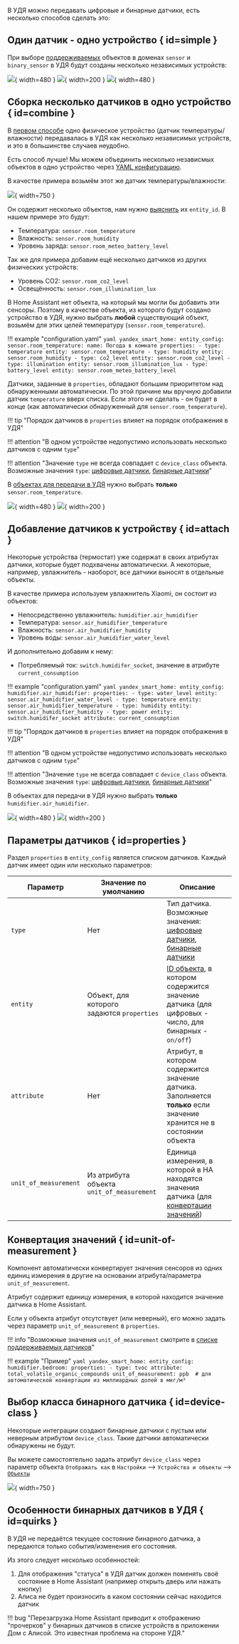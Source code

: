 В УДЯ можно передавать цифровые и бинарные датчики, есть несколько способов сделать это:

## Один датчик - одно устройство { id=simple }
При выборе [поддерживаемых](../supported-devices.md#sensors) объектов в доменах `sensor` и `binary_sensor` в УДЯ будут созданы несколько независимых устройств:

![](../assets/images/devices/sensor/simple-1.png){ width=480 }
![](../assets/images/devices/sensor/simple-3.png){ width=200 }
![](../assets/images/devices/sensor/simple-2.png){ width=480 }

## Сборка несколько датчиков в одно устройство { id=combine }
В [первом способе](#simple) одно физическое устройство (датчик температуры/влажности) передавалась в УДЯ как несколько независимых устройств, и это в большинстве случаев неудобно. 

Есть способ лучше! Мы можем объединить несколько независмых объектов в одно устройство через [YAML конфигурацию](../config/getting-started.md#yaml). 

В качестве примера возьмём этот же датчик температуры/влажности:

![](../assets/images/devices/sensor/simple-1.png){ width=750 }

Он содержит несколько объектов, нам нужно [выяснить](../faq.md#get-entity-id) их `entity_id`. В нашем примере это будут:

* Температура: `sensor.room_temperature`
* Влажность: `sensor.room_humidity`
* Уровень заряда: `sensor.room_meteo_battery_level`

Так же для примера добавим ещё несколько датчиков из других физических устройств:

* Уровень CO2: `sensor.room_co2_level`
* Освещённость: `sensor.room_illumination_lux` 

В Home Assistant нет объекта, на который мы могли бы добавить эти сенсоры. 
Поэтому в качестве объекта, из которого будут создано устройство в УДЯ, нужно выбрать **любой** существующий объект, возьмём для этих целей температуру (`sensor.room_temperature`).

!!! example "configuration.yaml"
    ```yaml
    yandex_smart_home:
      entity_config:
        sensor.room_temperature:
          name: Погода в комнате
          properties:
            - type: temperature
              entity: sensor.room_temperature
            - type: humidity
              entity: sensor.room_humidity
            - type: co2_level
              entity: sensor.room_co2_level
            - type: illumination
              entity: sensor.room_illumination_lux
            - type: battery_level
              entity: sensor.room_meteo_battery_level
    ```

Датчики, заданные в `properties`, обладают большим приоритетом над обнаруженными автоматически. 
По этой причине мы вручную добавили датчик `temperature` вверх списка. Если этого не сделать - он будет в конце (как автоматически обнаруженный для `sensor.room_temperature`).

!!! tip "Порядок датчиков в `properties` влияет на порядок отображения в УДЯ"

!!! attention "В одном устройстве недопустимо использовать несколько датчиков с одним `type`"

!!! attention "Значение `type` не всегда совпадает с `device_class` объекта. Возможные значения `type`: [цифровые датчики](https://yandex.ru/dev/dialogs/smart-home/doc/concepts/float-instance.html), [бинарные датчики](https://yandex.ru/dev/dialogs/smart-home/doc/concepts/event-instance.html)"

В [объектах для передачи в УДЯ](../config/filter.md) нужно выбрать **только** `sensor.room_temperature`.

![](../assets/images/devices/sensor/combine-1.png){ width=480 }
![](../assets/images/devices/sensor/combine-2.png){ width=200 }

## Добавление датчиков к устройству { id=attach }

Некоторые устройства (термостат) уже содержат в своих атрибутах датчики, которые будет подхвачены автоматически. 
А некоторые, например, увлажнитель - наоборот, все датчики выносят в отдельные объекты.

В качестве примера используем увлажнитель Xiaomi, он состоит из объектов:

* Непосредственно увлажнитель: `humidifier.air_humidifier`
* Температура: `sensor.air_humidifier_temperature`
* Влажность: `sensor.air_humidifier_humidity`
* Уровень воды: `sensor.air_humidifier_water_level`

И дополнительно добавим к нему:

* Потребляемый ток: `switch.humidifer_socket`, значение в атрибуте `current_consumption`

!!! example "configuration.yaml"
    ```yaml
    yandex_smart_home:
      entity_config:
        humidifier.air_humidifier:
          properties:
            - type: water_level
              entity: sensor.air_humidifier_water_level
            - type: temperature
              entity: sensor.air_humidifier_temperature
            - type: humidity
              entity: sensor.air_humidifier_humidity
            - type: power
              entity: switch.humidifer_socket
              attribute: current_consumption
    ```

!!! tip "Порядок датчиков в `properties` влияет на порядок отображения в УДЯ"

!!! attention "В одном устройстве недопустимо использовать несколько датчиков с одним `type`"

!!! attention "Значение `type` не всегда совпадает с `device_class` объекта. Возможные значения `type`: [цифровые датчики](https://yandex.ru/dev/dialogs/smart-home/doc/concepts/float-instance.html), [бинарные датчики](https://yandex.ru/dev/dialogs/smart-home/doc/concepts/event-instance.html)"

В объектах для передачи в УДЯ нужно выбрать **только** `humidifier.air_humidifier`.

![](../assets/images/devices/sensor/attach-1.png){ width=480 }
![](../assets/images/devices/sensor/attach-2.png){ width=200 }

## Параметры датчиков { id=properties }

Раздел `properties` в `entity_config` является списком датчиков. Каждый датчик имеет один или несколько параметров:

| Параметр              | Значение по умолчанию                           | Описание                                                                                                                                                                                                                      |
|-----------------------|-------------------------------------------------|-------------------------------------------------------------------------------------------------------------------------------------------------------------------------------------------------------------------------------|
| `type`                | Нет                                             | Тип датчика. Возможные значения: [цифровые датчики](https://yandex.ru/dev/dialogs/smart-home/doc/concepts/float-instance.html), [бинарные датчики](https://yandex.ru/dev/dialogs/smart-home/doc/concepts/event-instance.html) |
| `entity`              | Объект, для которого <br >задаются `properties` | [ID объекта](../faq.md#get-entity-id), в котором содержится значение датчика (для цифровых - число, для бинарных - `on/off`)                                                                                                  |
| `attribute`           | Нет                                             | Атрибут, в котором содержится значение датчика. Заполняется **только** если значение хранится не в состоянии объекта                                                                                                          |
| `unit_of_measurement` | Из атрибута объекта `unit_of_measurement`       | Единица измерения, в которой в HA находятся значения датчика (для [конвертации значений](#unit-of-measurement))                                                                                                               |

## Конвертация значений { id=unit-of-measurement }
Компонент автоматически конвертирует значения сенсоров из одних единиц измерения в другие на основании атрибута/параметра `unit_of_measurement`. 

Атрибут содержит единицу измерения, в которой находится значение датчика в Home Assistant. 

Если у объекта атрибут отсутствует (или неверный), его можно задать через параметр `unit_of_measurement` в `properties`.

!!! info "Возможные значения `unit_of_measurement` смотрите в [списке поддерживаемых датчиков](../supported-devices.md#sensors)"

!!! example "Пример"
    ```yaml
     yandex_smart_home:
       entity_config:
         humidifier.bedroom:
           properties:
             - type: tvoc
               attribute: total_volatile_organic_compounds
               unit_of_measurement: ppb  # для автоматической конвертации из миллиардных долей в мкг/м³
    ```

## Выбор класса бинарного датчика { id=device-class }
Некоторые интеграции создают бинарные датчики с пустым или неверным атрибутом `device_class`. Такие датчики автоматически обнаружены не будут.

Вы можете самостоятельно задать атрибут `device_class` через параметр объекта `Отображать как` в `Настройки` --> `Устройства и объекты` --> [`Объекты`](https://my.home-assistant.io/redirect/entities/)

![](../assets/images/devices/sensor/binary-device-class.png){ width=750 }

## Особенности бинарных датчиков в УДЯ { id=quirks }
В УДЯ не передаётся текущее состояние бинарного датчика, а передаются только события/изменения его состояния. 

Из этого следует несколько особенностей:

1. Для отображения "статуса" в УДЯ датчик должен поменять своё состояние в Home Assistant (например открыть дверь или нажать кнопку)
2. Алиса не будет произносить в каком состоянии сейчас находится датчик

!!! bug "Перезагрузка Home Assistant приводит к отображению "прочерков" у бинарных датчиков в списке устройств в приложении Дом с Алисой. Это известная проблема на стороне УДЯ."

